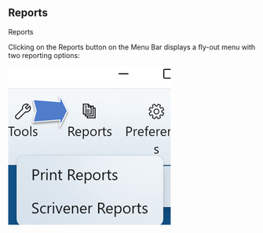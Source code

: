 ## Reports ##
Reports <br/>

Clicking on the Reports button on the Menu Bar displays a fly-out menu with two reporting options: <br/>

![](Print-Reports-Button-and-Menu-13.png)
